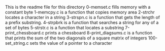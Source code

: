 This is the readme file for this directory
0-memset.c fills memory with a constant byte
1-memcpy.c is a function that copies memory area
2-strchr locates a character in a string
3-strspn.c is a function that gets the length of a prefix substring.
4-strpbrk is a function that searches a string for any of a set of bytes
5-strstr.c is a function that locates a substring
7-print_chessboard.c prints a chessboard
8-print_diagsums.c is a function that prints the sum of the two diagonals of a square matrix of integers
100-set_string.c sets the value of a pointer to a character

